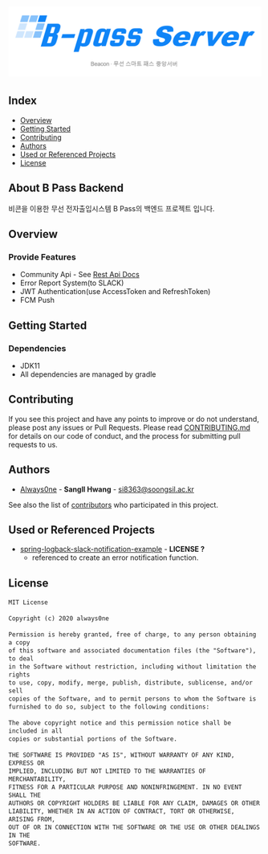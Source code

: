 # ![](https://github.com/SWbpass/backend/blob/develop/ReadmeLogo.PNG?raw=true)
## Index
  - [Overview](#overview) 
  - [Getting Started](#getting-started)
  - [Contributing](#contributing)
  - [Authors](#authors)
  - [Used or Referenced Projects](Used-or-Referenced-Projects)
  - [License](#license)

## About B Pass Backend
비콘을 이용한 무선 전자출입시스템 B Pass의 백엔드 프로젝트 입니다.

## Overview
### Provide Features
- Community Api - See [Rest Api Docs](https://swbpass.github.io/backend/ApiDocs.html)
- Error Report System(to SLACK)
- JWT Authentication(use AccessToken and RefreshToken)
- FCM Push

## Getting Started
### Dependencies
- JDK11
- All dependencies are managed by gradle

## Contributing

If you see this project and have any points to improve or do not understand, please post any issues or Pull Requests.
Please read [CONTRIBUTING.md](CONTRIBUTING.md) for details on our code
of conduct, and the process for submitting pull requests to us.

## Authors
  - [Always0ne](https://github.com/Always0ne) - **SangIl Hwang** - <si8363@soongsil.ac.kr>

See also the list of [contributors](https://github.com/SWbpass/backend/contributors)
who participated in this project.

## Used or Referenced Projects
 - [spring-logback-slack-notification-example](https://github.com/brant-hwang/spring-logback-slack-notification-example) - **LICENSE ?** 
    - referenced to create an error notification function.

## License
```
MIT License

Copyright (c) 2020 always0ne

Permission is hereby granted, free of charge, to any person obtaining a copy
of this software and associated documentation files (the "Software"), to deal
in the Software without restriction, including without limitation the rights
to use, copy, modify, merge, publish, distribute, sublicense, and/or sell
copies of the Software, and to permit persons to whom the Software is
furnished to do so, subject to the following conditions:

The above copyright notice and this permission notice shall be included in all
copies or substantial portions of the Software.

THE SOFTWARE IS PROVIDED "AS IS", WITHOUT WARRANTY OF ANY KIND, EXPRESS OR
IMPLIED, INCLUDING BUT NOT LIMITED TO THE WARRANTIES OF MERCHANTABILITY,
FITNESS FOR A PARTICULAR PURPOSE AND NONINFRINGEMENT. IN NO EVENT SHALL THE
AUTHORS OR COPYRIGHT HOLDERS BE LIABLE FOR ANY CLAIM, DAMAGES OR OTHER
LIABILITY, WHETHER IN AN ACTION OF CONTRACT, TORT OR OTHERWISE, ARISING FROM,
OUT OF OR IN CONNECTION WITH THE SOFTWARE OR THE USE OR OTHER DEALINGS IN THE
SOFTWARE.
```
